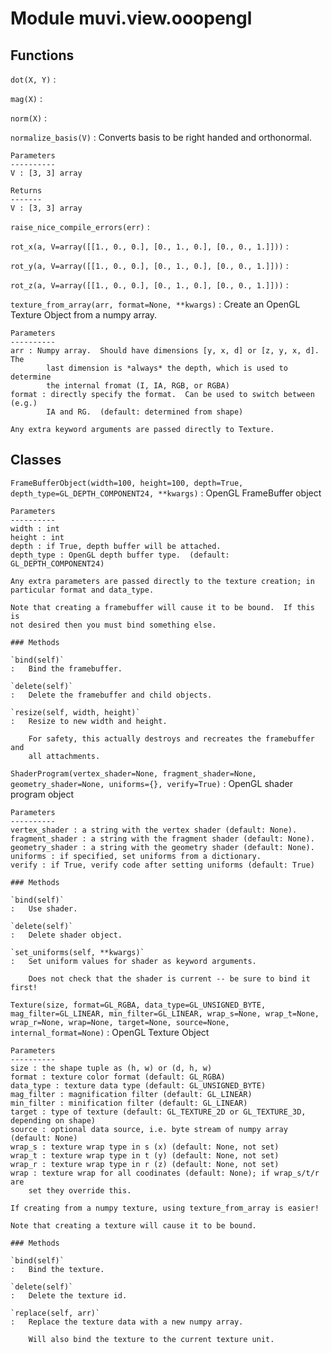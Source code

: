 Module muvi.view.ooopengl
=========================

Functions
---------

    
`dot(X, Y)`
:   

    
`mag(X)`
:   

    
`norm(X)`
:   

    
`normalize_basis(V)`
:   Converts basis to be right handed and orthonormal.
    
    Parameters
    ----------
    V : [3, 3] array
    
    Returns
    -------
    V : [3, 3] array

    
`raise_nice_compile_errors(err)`
:   

    
`rot_x(a, V=array([[1., 0., 0.],
       [0., 1., 0.],
       [0., 0., 1.]]))`
:   

    
`rot_y(a, V=array([[1., 0., 0.],
       [0., 1., 0.],
       [0., 0., 1.]]))`
:   

    
`rot_z(a, V=array([[1., 0., 0.],
       [0., 1., 0.],
       [0., 0., 1.]]))`
:   

    
`texture_from_array(arr, format=None, **kwargs)`
:   Create an OpenGL Texture Object from a numpy array.
    
    Parameters
    ----------
    arr : Numpy array.  Should have dimensions [y, x, d] or [z, y, x, d].  The
            last dimension is *always* the depth, which is used to determine
            the internal fromat (I, IA, RGB, or RGBA)
    format : directly specify the format.  Can be used to switch between (e.g.)
            IA and RG.  (default: determined from shape)
    
    Any extra keyword arguments are passed directly to Texture.

Classes
-------

`FrameBufferObject(width=100, height=100, depth=True, depth_type=GL_DEPTH_COMPONENT24, **kwargs)`
:   OpenGL FrameBuffer object
    
    Parameters
    ----------
    width : int
    height : int
    depth : if True, depth buffer will be attached.
    depth_type : OpenGL depth buffer type.  (default: GL_DEPTH_COMPONENT24)
    
    Any extra parameters are passed directly to the texture creation; in
    particular format and data_type.
    
    Note that creating a framebuffer will cause it to be bound.  If this is
    not desired then you must bind something else.

    ### Methods

    `bind(self)`
    :   Bind the framebuffer.

    `delete(self)`
    :   Delete the framebuffer and child objects.

    `resize(self, width, height)`
    :   Resize to new width and height.
        
        For safety, this actually destroys and recreates the framebuffer and
        all attachments.

`ShaderProgram(vertex_shader=None, fragment_shader=None, geometry_shader=None, uniforms={}, verify=True)`
:   OpenGL shader program object
    
    Parameters
    ----------
    vertex_shader : a string with the vertex shader (default: None).
    fragment_shader : a string with the fragment shader (default: None).
    geometry_shader : a string with the geometry shader (default: None).
    uniforms : if specified, set uniforms from a dictionary.
    verify : if True, verify code after setting uniforms (default: True)

    ### Methods

    `bind(self)`
    :   Use shader.

    `delete(self)`
    :   Delete shader object.

    `set_uniforms(self, **kwargs)`
    :   Set uniform values for shader as keyword arguments.
        
        Does not check that the shader is current -- be sure to bind it first!

`Texture(size, format=GL_RGBA, data_type=GL_UNSIGNED_BYTE, mag_filter=GL_LINEAR, min_filter=GL_LINEAR, wrap_s=None, wrap_t=None, wrap_r=None, wrap=None, target=None, source=None, internal_format=None)`
:   OpenGL Texture Object
    
    Parameters
    ----------
    size : the shape tuple as (h, w) or (d, h, w)
    format : texture color format (default: GL_RGBA)
    data_type : texture data type (default: GL_UNSIGNED_BYTE)
    mag_filter : magnification filter (default: GL_LINEAR)
    min_filter : minification filter (default: GL_LINEAR)
    target : type of texture (default: GL_TEXTURE_2D or GL_TEXTURE_3D, depending on shape)
    source : optional data source, i.e. byte stream of numpy array (default: None)
    wrap_s : texture wrap type in s (x) (default: None, not set)
    wrap_t : texture wrap type in t (y) (default: None, not set)
    wrap_r : texture wrap type in r (z) (default: None, not set)
    wrap : texture wrap for all coodinates (default: None); if wrap_s/t/r are
        set they override this.
    
    If creating from a numpy texture, using texture_from_array is easier!
    
    Note that creating a texture will cause it to be bound.

    ### Methods

    `bind(self)`
    :   Bind the texture.

    `delete(self)`
    :   Delete the texture id.

    `replace(self, arr)`
    :   Replace the texture data with a new numpy array.
        
        Will also bind the texture to the current texture unit.